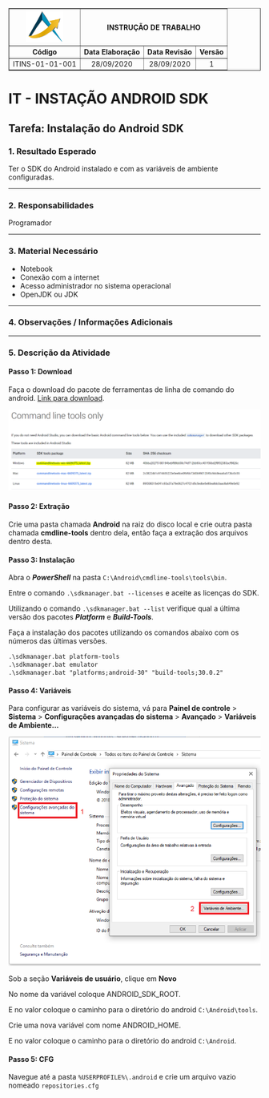 <table border="1">
    <tr>
        <th><img width="75" src="imagens/path41.png"></th>
        <th colspan=3>INSTRUÇÃO DE TRABALHO</th>
    </tr>
    <tr>
        <th>Código</th>
        <th>Data Elaboração</th>
        <th>Data Revisão</th>
        <th>Versão</th>
    </tr>
    <tr style="text-align: center;">
        <td>ITINS-01-01-001</td>
        <td>28/09/2020</td>
        <td>28/09/2020</td>
        <td>1</td>
    </tr>
</table>

# IT - INSTAÇÃO ANDROID SDK

## Tarefa: Instalação do Android SDK

### **1. Resultado Esperado**

Ter o SDK do Android instalado e com as variáveis de ambiente configuradas.

----------
### **2. Responsabilidades**

Programador

----------
### **3. Material Necessário**

- Notebook
- Conexão com a internet
- Acesso administrador no sistema operacional
- OpenJDK ou JDK

----------
### **4. Observações / Informações Adicionais** 

----------
### **5. Descrição da Atividade**

#### **Passo 1: Download**

Faça o download do pacote de ferramentas de linha de comando do android. [Link para download](https://developer.android.com/studio#command-tools).

![Página de download](imagens/command-line-tools.png)

#### **Passo 2: Extração**

Crie uma pasta chamada **Android** na raiz do disco local e crie outra pasta chamada **cmdline-tools** dentro dela, então faça a extração dos arquivos dentro desta.

#### **Passo 3: Instalação**

Abra o ***PowerShell*** na pasta `C:\Android\cmdline-tools\tools\bin`.

Entre o comando `.\sdkmanager.bat --licenses` e aceite as licenças do SDK.

Utilizando o comando `.\sdkmanager.bat --list` verifique qual a última versão dos pacotes ***Platform*** e ***Build-Tools***.

Faça a instalação dos pacotes utilizando os comandos abaixo com os números das últimas versões.
```
.\sdkmanager.bat platform-tools
.\sdkmanager.bat emulator
.\sdkmanager.bat "platforms;android-30" "build-tools;30.0.2"
```

#### **Passo 4: Variáveis**

Para configurar as variáveis do sistema, vá para **Painel de controle** > **Sistema** > **Configurações avançadas do sistema** > **Avançado** > **Variáveis de Ambiente...**

![Variáveis de ambiente](imagens/variaveis-ambiente-windows.png)

Sob a seção **Variáveis de usuário**, clique em **Novo**

No nome da variável coloque ANDROID_SDK_ROOT.

E no valor coloque o caminho para o diretório do android `C:\Android\tools`.

Crie uma nova variável com nome ANDROID_HOME.

E no valor coloque o caminho para o diretório do android `C:\Android`.

#### **Passo 5: CFG**

Navegue até a pasta `%USERPROFILE%\.android` e crie um arquivo vazio nomeado `repositories.cfg`
